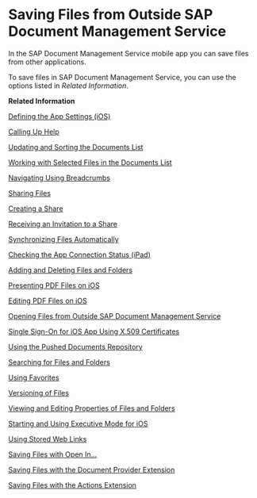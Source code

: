 <!-- loio35bba2b8cbb24f20b0c1daf76d315b9d -->

# Saving Files from Outside SAP Document Management Service

In the SAP Document Management Service mobile app you can save files from other applications.

To save files in SAP Document Management Service, you can use the options listed in *Related Information*.

**Related Information**  


[Defining the App Settings \(iOS\)](defining-the-app-settings-ios-8ea949d.md "You can define global settings in your mobile app. The options available to you depend on company policy and the settings that your administrator has preselected.")

[Calling Up Help](calling-up-help-0a079a9.md "In the iOS app of Document Management Service, a question mark symbol is displayed. Its context menu contains configurable help entries.")

[Updating and Sorting the Documents List](updating-and-sorting-the-documents-list-69ed225.md "The Document Management Service app refreshes the list of documents whenever you navigate to a folder.")

[Working with Selected Files in the Documents List](working-with-selected-files-in-the-documents-list-809e18a.md "The documents list displays a list of files and subfolders when you access any folder in SAP Document Management Service.")

[Navigating Using Breadcrumbs](navigating-using-breadcrumbs-66bff8e.md "In the SAP Document Management Service iOS client you can switch easily to parent folders of the current folder.")

[Sharing Files](sharing-files-3907e7c.md "You can share files with colleagues and business partners by creating a link to a share containing the files you want to share. You can distribute the link by e-mail, instant messaging, or social networks, wherever you want.")

[Creating a Share](creating-a-share-a7e4209.md "You can create an empty share in Collaboration of the iOS app.")

[Receiving an Invitation to a Share](receiving-an-invitation-to-a-share-23338a4.md "In SAP Document CenterSAP Mobile Documents, share administrators can invite other users to become share members.")

[Synchronizing Files Automatically](synchronizing-files-automatically-c5c68c5.md "The mobile apps of SAP Document CenterSAP Mobile Documents can keep your files up to date on your device, even if you do not access the files. In addition, the files are still available when you are offline and have no network access.")

[Checking the App Connection Status \(iPad\)](checking-the-app-connection-status-ipad-d2e3a48.md "On the iPad, the connection status of the SAP Document Management Service app is displayed for quick reference.")

[Adding and Deleting Files and Folders](adding-and-deleting-files-and-folders-1365ee1.md "In the SAP Document Management Service mobile app, you can add and delete files and folders.")

[Presenting PDF Files on iOS](presenting-pdf-files-on-ios-86a70b5.md "With the iOS apps of SAP Document CenterSAP Mobile Documents, you can present PDF files using an external display.")

[Editing PDF Files on iOS](editing-pdf-files-on-ios-7f9ee7f.md "In the SAP Document CenterSAP Mobile Documents iOS client you can easily annotate PDF files or fill in PDF forms. However, you can only work on editable PDFs and cannot change the text of the PDF itself.")

[Opening Files from Outside SAP Document Management Service](opening-files-from-outside-sap-document-management-service-229039c.md "On iOS devices, you can access files that are stored in SAP Document Management Service from other applications that support Apple's Document Provider extension.")

[Single Sign-On for iOS App Using X.509 Certificates](single-sign-on-for-ios-app-using-x-509-certificates-e49e4b1.md "You can configure your iPad or iPhone SAP Document CenterSAP Mobile Documents app with a certificate for logging on without a user name and password.")

[Using the Pushed Documents Repository](using-the-pushed-documents-repository-b50785e.md "The Pushed Documents repository of SAP Document CenterSAP Mobile Documents gives an overview of all pushed documents that are automatically downloaded to your device.")

[Searching for Files and Folders](searching-for-files-and-folders-dcab658.md "The SAP Document Management Service mobile app enables you to search offline and online for files and folders in any repository and browse the search results quickly and easily.")

[Using Favorites](using-favorites-8c5a10c.md "To quickly access specific files or folders, you can add links to these items and store them in the Favorites folder.")

[Versioning of Files](versioning-of-files-bf2c605.md)

[Viewing and Editing Properties of Files and Folders](viewing-and-editing-properties-of-files-and-folders-d161100.md "In the SAP Document Management Service mobile app you can view the properties of a file or a folder and edit some of these properties.")

[Starting and Using Executive Mode for iOS](starting-and-using-executive-mode-for-ios-b206afc.md "The executive mode of the SAP Document CenterSAP Mobile Documents iOS app is a clear, minimized user interface for viewing shared content.")

[Using Stored Web Links](using-stored-web-links-0943d86.md "You can open stored Web links on your iOS device.")

[Saving Files with Open In...](saving-files-with-open-in-ad69b65.md "In the SAP Document Management Service mobile app you can save files from other applications.")

[Saving Files with the Document Provider Extension](saving-files-with-the-document-provider-extension-8d77707.md "On iOS devices, you can save files in from other applications that support Apple's Document Provider extension.")

[Saving Files with the Actions Extension](saving-files-with-the-actions-extension-8bc9133.md "On iOS devices, you can save files in Document Management Service using the Actions extension.")


